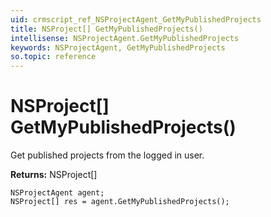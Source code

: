 ```yaml
---
uid: crmscript_ref_NSProjectAgent_GetMyPublishedProjects
title: NSProject[] GetMyPublishedProjects()
intellisense: NSProjectAgent.GetMyPublishedProjects
keywords: NSProjectAgent, GetMyPublishedProjects
so.topic: reference
---
```


# NSProject[] GetMyPublishedProjects()

Get published projects from the logged in user.

**Returns:** NSProject[]

```crmscript
NSProjectAgent agent;
NSProject[] res = agent.GetMyPublishedProjects();
```

